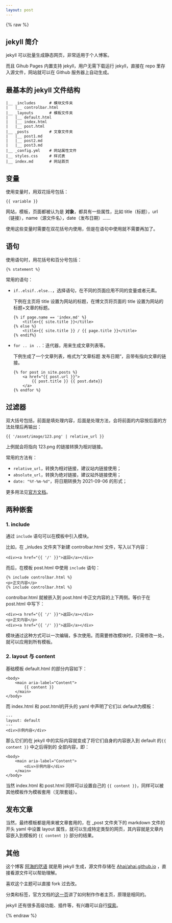 ```yaml
---
layout: post
---
```


{% raw %}

## jekyll 简介

jekyll 可以批量生成静态网页，非常适用于个人博客。

而且 Gihub Pages 内置支持 jekyll，用户无需下载运行 jekyll，直接在 repo 里存入源文件，网站就可以在 Github 服务器上自动生成。

## 最基本的 jekyll 文件结构

```
|__ _includes      # 模块文件夹
|   |__ controlbar.html
|__ _layouts       # 模板文件夹
|   |__ default.html
|   |__ index.html
|   |__ post.html
|__ _posts         # 文章文件夹
|   |__ post1.md
|   |__ post2.md
|   |__ post3.md
|__ _config.yml    # 网站属性文件
|__ styles.css     # 样式表
|__ index.md       # 网站首页
```

## 变量

使用变量时，用双花括号包括：

```
{{ variable }}
```

网站，模板，页面都被认为是 **对象**，都具有一些属性，比如 title（标题），url（链接），name（源文件名），date（发布日期）……

使用这些变量时需要在双花括号内使用，但是在语句中使用就不需要再加了。


## 语句

使用语句时，用花括号和百分号包括：

```
{% statement %}
```
常用的语句：

- `if..elsif..else..`，选择语句，在不同的页面应用不同的变量或者元素。

  下例在主页将 title 设置为网站的标题，在博文页将页面的 title 设置为网站的标题+文章的标题。

    ```
    {% if page.name == 'index.md' %}
        <title>{{ site.title }}</title>
    {% else %}
        <title>{{ site.title }} / {{ page.title }}</title>
    {% endif%}
    ```

- `for .. in ..`：迭代器，用来生成文章列表等。

    下例生成了一个文章列表，格式为”文章标题 发布日期“，且带有指向文章的链接。
    ```
    {% for post in site.posts %}
        <a href="{{ post.url }}">
            {{ post.title }} {{ post.date}}
        </a>
    {% endfor %}
    ```


## 过滤器

双大括号包括，前面是填处理内容，后面是处理方法，会将前面的内容按后面的方法处理后再输出：

```
{{ '/asset/image/123.png' | relative_url }}
```

上例就会将指向 123.png 的链接转换为相对链接。

常用的方法有：
- `relative_url`，转换为相对链接，建议站内链接使用；
- `absolute_url`，转换为绝对链接，建议站外链接使用；
- `date: "%Y-%m-%d"`，将日期转换为 2021-09-06 的形式；

更多用法见[官方文档](https://jekyllrb.com/docs/liquid/filters/)。

## 两种嵌套

### 1. include

通过 `include` 语句可以在模板中引入模块。

比如，在 _inludes 文件夹下新建 controlbar.html 文件，写入以下内容：

```
<div><a href="{{ '/' }}">返回</a></div>
```

而后，在模板 post.html 中使用 `include` 语句：

```
{% include controlbar.html %}
<p>正文内容</p>
{% include controlbar.html %}
```
controlbar.html 就被嵌入到 post.html 中正文内容的上下两侧。等价于在 post.html 中写下：

```
<div><a href="{{ '/' }}">返回</a></div>
<p>正文内容</p>
<div><a href="{{ '/' }}">返回</a></div>
```

模块通过这种方式可以一次编辑，多次使用。而需要修改模块时，只需修改一处，就可以应用到所有模板。

### 2. layout 与 content

基础模板 default.html 的部分内容如下：

```
<body>
    <main aria-label="Content">
        {{ content }}
    </main>
</body>
```

而 index.html 和 post.html的开头的 yaml 中声明了它们以 default为模板：
```
---
layout: default
---
<div>示例内容</div>
```

那么它们的在 jekyll 中的实际内容就变成了将它们自身的内容嵌入到 default 的`{{ content }}` 中之后得到的 全部内容，即：

```
<body>
    <main aria-label="Content">
        <div>示例内容</div>
    </main>
</body>
```

当然 index.html 和 post.html 同样可以设置自己的 `{{ content }}`，同样可以被其他模板作为模板套用（无限套娃）。

## 发布文章

当然，最终模板都是用来被文章套用的，在 _post 文件夹下的 markdown 文件的开头 yaml 中设置 layout 属性，就可以生成特定类型的网页，其内容就是文章内容嵌入到模板的 `{{ content }}` 部分的结果。

## 其他

这个博客 [阿海的呓语](https://ahai-8.github.io/) 就是用 jekyll 生成，源文件存储在 [Ahai/ahai.github.io](https://github.com/Ahai-8/ahai-8.github.io) ，直接看源文件可以帮助理解。

喜欢这个主题可以直接 fork 过去改。

分类和标签，官方文档的[这一页](https://jekyllrb.com/docs/step-by-step/09-collections/)讲了如何制作作者主页，原理是相同的。

jekyll 还有很多高级功能、插件等，有兴趣可以自行[探索](https://jekyllrb.com/docs/)。

{% endraw %}